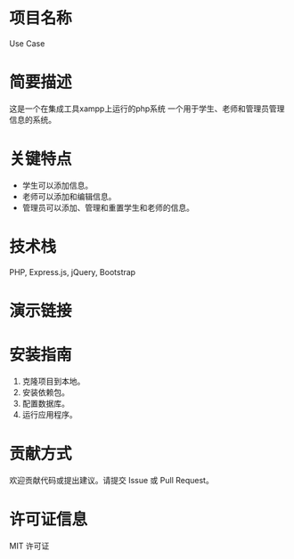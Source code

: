 # 项目名称
Use Case

# 简要描述
这是一个在集成工具xampp上运行的php系统
一个用于学生、老师和管理员管理信息的系统。

# 关键特点
- 学生可以添加信息。
- 老师可以添加和编辑信息。
- 管理员可以添加、管理和重置学生和老师的信息。

# 技术栈
PHP, Express.js, jQuery, Bootstrap

# 演示链接

# 安装指南
1. 克隆项目到本地。
2. 安装依赖包。
3. 配置数据库。
4. 运行应用程序。

# 贡献方式
欢迎贡献代码或提出建议。请提交 Issue 或 Pull Request。

# 许可证信息
MIT 许可证
